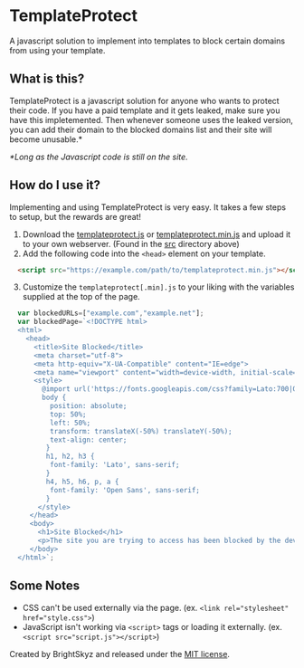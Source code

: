 # TemplateProtect
A javascript solution to implement into templates to block certain domains from using your template.
## What is this?
TemplateProtect is a javascript solution for anyone who wants to protect their code.  If you have a paid template and it gets leaked, make sure you have this impletemented.  Then whenever someone uses the leaked version, you can add their domain to the blocked domains list and their site will become unusable.*

*\*Long as the Javascript code is still on the site.*
## How do I use it?
Implementing and using TemplateProtect is very easy.  It takes a few steps to setup, but the rewards are great!
1. Download the [templateprotect.js](../master/src/templateprotect.js) or [templateprotect.min.js](../master/src/templateprotect.min.js) and upload it to your own webserver. (Found in the [src](../master/src) directory above)
2. Add the following code into the ``<head>`` element on your template.
```html
  <script src="https://example.com/path/to/templateprotect.min.js"></script>
```
3. Customize the ``templateprotect[.min].js`` to your liking with the variables supplied at the top of the page.
```javascript
  var blockedURLs=["example.com","example.net"];
  var blockedPage=`<!DOCTYPE html>
  <html>
    <head>
      <title>Site Blocked</title>
      <meta charset="utf-8">
      <meta http-equiv="X-UA-Compatible" content="IE=edge">
      <meta name="viewport" content="width=device-width, initial-scale=1">
      <style>
        @import url('https://fonts.googleapis.com/css?family=Lato:700|Open+Sans:300');
        body {
          position: absolute;
          top: 50%;
          left: 50%;
          transform: translateX(-50%) translateY(-50%);
          text-align: center;
         }
         h1, h2, h3 {
          font-family: 'Lato', sans-serif;
         }
         h4, h5, h6, p, a {
          font-family: 'Open Sans', sans-serif;
         }
       </style>
     </head>
     <body>
       <h1>Site Blocked</h1>
       <p>The site you are trying to access has been blocked by the developer.</p>
     </body>
  </html>`;
```
## Some Notes
- CSS can't be used externally via the page. (ex. ``<link rel="stylesheet" href="style.css">``)
- JavaScript isn't working via ``<script>`` tags or loading it externally. (ex. ``<script src="script.js"></script>``)

Created by BrightSkyz and released under the [MIT license](../master/LICENSE).
